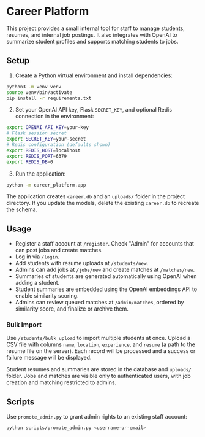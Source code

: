 # Career Platform

This project provides a small internal tool for staff to manage students, resumes, and internal job postings. It also integrates with OpenAI to summarize student profiles and supports matching students to jobs.

## Setup

1. Create a Python virtual environment and install dependencies:

```bash
python3 -m venv venv
source venv/bin/activate
pip install -r requirements.txt
```

2. Set your OpenAI API key, Flask `SECRET_KEY`, and optional Redis connection in the environment:

```bash
export OPENAI_API_KEY=your-key
# Flask session secret
export SECRET_KEY=your-secret
# Redis configuration (defaults shown)
export REDIS_HOST=localhost
export REDIS_PORT=6379
export REDIS_DB=0
```

3. Run the application:

```bash
python -m career_platform.app
```

The application creates `career.db` and an `uploads/` folder in the project directory.
If you update the models, delete the existing `career.db` to recreate the schema.

## Usage

- Register a staff account at `/register`. Check "Admin" for accounts that can post jobs and create matches.
- Log in via `/login`.
- Add students with resume uploads at `/students/new`.
- Admins can add jobs at `/jobs/new` and create matches at `/matches/new`.
- Summaries of students are generated automatically using OpenAI when adding a student.
- Student summaries are embedded using the OpenAI embeddings API to enable similarity scoring.
- Admins can review queued matches at `/admin/matches`, ordered by similarity score, and finalize or archive them.

### Bulk Import

Use `/students/bulk_upload` to import multiple students at once. Upload a CSV file with columns `name`, `location`, `experience`, and `resume` (a path to the resume file on the server). Each record will be processed and a success or failure message will be displayed.


Student resumes and summaries are stored in the database and `uploads/` folder. Jobs and matches are visible only to authenticated users, with job creation and matching restricted to admins.

## Scripts

Use `promote_admin.py` to grant admin rights to an existing staff account:

```bash
python scripts/promote_admin.py <username-or-email>
```

